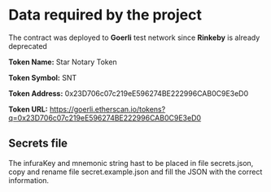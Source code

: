 # Data required by the project
The contract was deployed to **Goerli** test network since **Rinkeby** is already deprecated

**Token Name:** Star Notary Token

**Token Symbol:** SNT

**Token Address:** 0x23D706c07c219eE596274BE222996CAB0C9E3eD0

**Token URL:** https://goerli.etherscan.io/tokens?q=0x23D706c07c219eE596274BE222996CAB0C9E3eD0

## Secrets file
The infuraKey and mnemonic string hast to be placed in file secrets.json, copy
and rename file secret.example.json and fill the JSON with the correct 
information.
